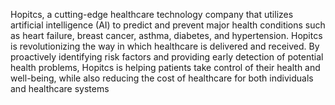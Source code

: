 
Hopitcs, a cutting-edge healthcare technology company that utilizes artificial intelligence
(AI) to predict and prevent major health conditions such as heart failure, breast cancer,
asthma, diabetes, and hypertension. Hopitcs is revolutionizing the way in which healthcare
is delivered and received.
By proactively identifying risk factors and providing early detection of potential health
problems, Hopitcs is helping patients take control of their health and well-being, while also
reducing the cost of healthcare for both individuals and healthcare systems

